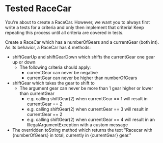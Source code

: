 # Tested RaceCar

You're about to create a RaceCar.
However, we want you to always first write a tests for a criteria and only then implement that criteria!
Keep repeating this process until all criteria are covered in tests.

Create a RaceCar which has a numberOfGears and a currentGear (both int).
As its behavior, a RaceCar has 4 methods:
- shiftGearUp and shiftGearDown which shifts the currentGear one gear up or down
    - The following criteria should apply:
        - currentGear can never be negative
        - currentGear can never be higher than numberOfGears
- shiftGear which takes the gear to shift to
    - The argument gear can never be more than 1 gear higher or lower than currentGear
        - e.g. calling shiftGear(2) when currentGear == 1 will result in currentGear == 2
        - e.g. calling shiftGear(2) when currentGear == 3 will result in currentGear == 2
        - e.g. calling shiftGear(2) when currentGear == 4 will result in an IllegalArgumentException with a custom message
- The overridden toString method which returns the text "Racecar with {numberOfGears} in total, currently in {currentGear} gear."        